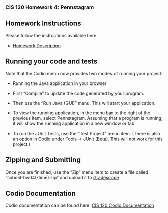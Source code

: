 ### CIS 120 Homework 4: Pennstagram

## Homework Instructions

Please follow the instructions available here:

*   [Homework Description](http://www.cis.upenn.edu/~cis120/current/hw04)

## Running your code and tests

Note that the Codio menu now provides two modes of running your project:

*   Running the Java application in your browser

*   First “Compile” to update the code generated by your program.

*   Then use the “Run Java (GUI)” menu. This will start your application.

*   To view the running application, in the menu bar to the right of the previous item, select Pennstagram. Assuming that a program is running, it will show the running application in a new window or tab.

*   To run the JUnit Tests, use the "Test Project" menu item. (There is also
    an option in Codio under Tools -> JUnit (Beta). This will not work for
    this project.) 

## Zipping and Submitting

Once you are finished, use the “Zip” menu item to create a file called “submit-hw04(-time).zip” and upload it to [Gradescope](https://www.gradescope.com/courses/132357)

## Codio Documentation

Codio documentation can be found here: [CIS 120 Codio Documentation](https://www.seas.upenn.edu/~cis120/current/codio/)
